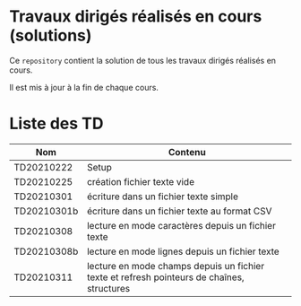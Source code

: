 # Travaux dirigés réalisés en cours (solutions)

Ce `repository` contient la solution de tous les travaux dirigés réalisés en cours.

Il est mis à jour à la fin de chaque cours.

# Liste des TD

| Nom | Contenu |
|---|---|
| TD20210222 | Setup |
| TD20210225 | création fichier texte vide |
| TD20210301 | écriture dans un fichier texte simple |
| TD20210301b | écriture dans un fichier texte au format CSV |
| TD20210308	| lecture en mode caractères depuis un fichier texte |
| TD20210308b	| lecture en mode lignes depuis un fichier texte |
| TD20210311 | lecture en mode champs depuis un fichier texte et refresh pointeurs de chaînes, structures | |
